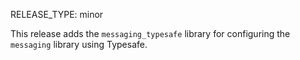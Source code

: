 RELEASE_TYPE: minor

This release adds the `messaging_typesafe` library for configuring the `messaging` library using Typesafe.
